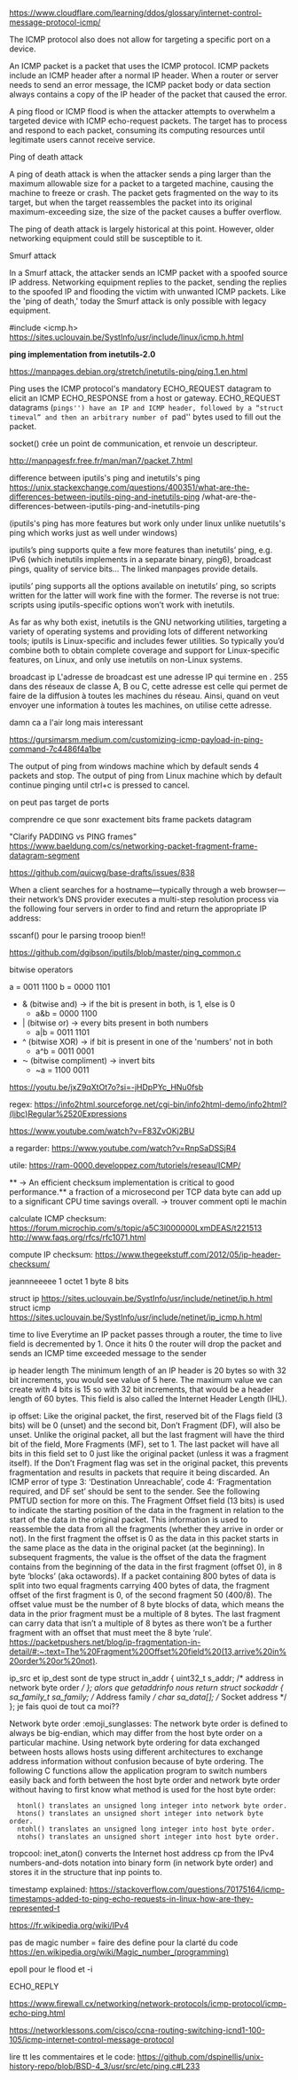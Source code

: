 
https://www.cloudflare.com/learning/ddos/glossary/internet-control-message-protocol-icmp/

The ICMP protocol also does not allow for targeting a specific port on a device.

An ICMP packet is a packet that uses the ICMP protocol. ICMP packets include an ICMP header after a normal IP header. When a router or server needs to send an error message, the ICMP packet body or data section always contains a copy of the IP header of the packet that caused the error.

A ping flood or ICMP flood is when the attacker attempts to overwhelm a targeted device with ICMP echo-request packets. The target has to process and respond to each packet, consuming its computing resources until legitimate users cannot receive service.


Ping of death attack

A ping of death attack is when the attacker sends a ping larger than the maximum allowable size for a packet to a targeted machine, causing the machine to freeze or crash. The packet gets fragmented on the way to its target, but when the target reassembles the packet into its original maximum-exceeding size, the size of the packet causes a buffer overflow.

The ping of death attack is largely historical at this point. However, older networking equipment could still be susceptible to it.

Smurf attack

In a Smurf attack, the attacker sends an ICMP packet with a spoofed source IP address. Networking equipment replies to the packet, sending the replies to the spoofed IP and flooding the victim with unwanted ICMP packets. Like the 'ping of death,' today the Smurf attack is only possible with legacy equipment.

#include <icmp.h>
https://sites.uclouvain.be/SystInfo/usr/include/linux/icmp.h.html

**ping implementation from inetutils-2.0**

https://manpages.debian.org/stretch/inetutils-ping/ping.1.en.html

Ping uses the ICMP protocol's mandatory ECHO_REQUEST datagram to elicit an ICMP ECHO_RESPONSE from a host or gateway. ECHO_REQUEST datagrams (``pings'') have an IP and ICMP header, followed by a “struct timeval” and then an arbitrary number of ``pad'' bytes used to fill out the packet.

socket() crée un point de communication, et renvoie un descripteur.

http://manpagesfr.free.fr/man/man7/packet.7.html


  difference between iputils's ping and inetutils's ping
https://unix.stackexchange.com/questions/400351/what-are-the-differences-between-iputils-ping-and-inetutils-ping
/what-are-the-differences-between-iputils-ping-and-inetutils-ping

(iputils's ping has more features but work only under linux unlike nuetutils's ping which works just as well under windows)

iputils’s ping supports quite a few more features than inetutils’ ping, e.g. IPv6 (which inetutils implements in a separate binary, ping6), broadcast pings, quality of service bits... The linked manpages provide details.

iputils’ ping supports all the options available on inetutils’ ping, so scripts written for the latter will work fine with the former. The reverse is not true: scripts using iputils-specific options won’t work with inetutils.

As far as why both exist, inetutils is the GNU networking utilities, targeting a variety of operating systems and providing lots of different networking tools; iputils is Linux-specific and includes fewer utilities. So typically you’d combine both to obtain complete coverage and support for Linux-specific features, on Linux, and only use inetutils on non-Linux systems.



  broadcast ip 
L'adresse de broadcast est une adresse IP qui termine en . 255 dans des réseaux de classe A, B ou C, cette adresse est celle qui permet de faire de la diffusion à toutes les machines du réseau. Ainsi, quand on veut envoyer une information à toutes les machines, on utilise cette adresse.

  damn ca a l'air long mais interessant

https://gursimarsm.medium.com/customizing-icmp-payload-in-ping-command-7c4486f4a1be

The output of ping from windows machine which by default sends 4 packets and stop.
The output of ping from Linux machine which by default continue pinging until ctrl+c is pressed to cancel.

on peut pas target de ports

comprendre ce que sonr exactement bits frame packets datagram

"Clarify PADDING vs PING frames"
https://www.baeldung.com/cs/networking-packet-fragment-frame-datagram-segment



https://github.com/quicwg/base-drafts/issues/838


When a client searches for a hostname—typically through a web browser—their network’s DNS provider executes a multi-step resolution process via the following four servers in order to find and return the appropriate IP address:



sscanf() pour le parsing trooop bien!!


https://github.com/dgibson/iputils/blob/master/ping_common.c


  bitwise operators

a = 0011 1100
b = 0000 1101

* & (bitwise and)	-> if the bit is present in both, is 1, else is 0
  * a&b = 0000 1100
* | (bitwise or)	-> every bits present in both numbers
  * a|b = 0011 1101
* ^ (bitwise XOR)	-> if bit is present in one of the 'numbers' not in both
  * a^b = 0011 0001
* ⁓ (bitwise compliment) -> invert bits
  * ~a  = 1100 0011

https://youtu.be/jxZ9qXtOt7o?si=-jHDpPYc_HNu0fsb


regex:
https://info2html.sourceforge.net/cgi-bin/info2html-demo/info2html?(libc)Regular%2520Expressions


https://www.youtube.com/watch?v=F83ZvOKj2BU


a regarder: https://www.youtube.com/watch?v=RnpSaDSSjR4

utile:
https://ram-0000.developpez.com/tutoriels/reseau/ICMP/

 ** -> An efficient checksum implementation is critical to good performance.**
  a fraction of a microsecond per TCP data byte can add up to a significant CPU time savings
  overall. 
      -> trouver comment opti le machin

calculate ICMP checksum:
https://forum.microchip.com/s/topic/a5C3l000000LxmDEAS/t221513
http://www.faqs.org/rfcs/rfc1071.html

compute IP checksum:
https://www.thegeekstuff.com/2012/05/ip-header-checksum/

jeannneeeee 1 octet 1 byte 8 bits

struct ip https://sites.uclouvain.be/SystInfo/usr/include/netinet/ip.h.html
struct icmp https://sites.uclouvain.be/SystInfo/usr/include/netinet/ip_icmp.h.html

time to live
Everytime an IP packet passes through a router, the time to live field is decremented by 1. Once it hits 0 the router will drop the packet and sends an ICMP time exceeded message to the sender

ip header length
The minimum length of an IP header is 20 bytes so with 32 bit increments, you would see value of 5 here. The maximum value we can create with 4 bits is 15 so with 32 bit increments, that would be a header length of 60 bytes. This field is also called the Internet Header Length (IHL).

ip offset:
Like the original packet, the first, reserved bit of the Flags field (3 bits) will be 0 (unset) and the second bit, Don’t Fragment (DF), will also be unset. Unlike the original packet, all but the last fragment will have the third bit of the field, More Fragments (MF), set to 1. The last packet will have all bits in this field set to 0 just like the original packet (unless it was a fragment itself). If the Don’t Fragment flag was set in the original packet, this prevents fragmentation and results in packets that require it being discarded. An ICMP error of type 3: ‘Destination Unreachable’, code 4: ‘Fragmentation required, and DF set’ should be sent to the sender. See the following PMTUD section for more on this.
The Fragment Offset field (13 bits) is used to indicate the starting position of the data in the fragment in relation to the start of the data in the original packet. This information is used to reassemble the data from all the fragments (whether they arrive in order or not). In the first fragment the offset is 0 as the data in this packet starts in the same place as the data in the original packet (at the beginning). In subsequent fragments, the value is the offset of the data the fragment contains from the beginning of the data in the first fragment (offset 0), in 8 byte ‘blocks’ (aka octawords). If a packet containing 800 bytes of data is split into two equal fragments carrying 400 bytes of data, the fragment offset of the first fragment is 0, of the second fragment 50 (400/8). The offset value must be the number of 8 byte blocks of data, which means the data in the prior fragment must be a multiple of 8 bytes. The last fragment can carry data that isn’t a multiple of 8 bytes as there won’t be a further fragment with an offset that must meet the 8 byte ‘rule’.
https://packetpushers.net/blog/ip-fragmentation-in-detail/#:~:text=The%20Fragment%20Offset%20field%20(13,arrive%20in%20order%20or%20not).

ip_src et ip_dest sont de type
          struct in_addr {
              uint32_t       s_addr;     /* address in network byte order */
          };
    alors que getaddrinfo nous return
                struct sockaddr {
                    sa_family_t     sa_family;      /* Address family */
                    char            sa_data[];      /* Socket address */
                };
      je fais quoi de tout ca moi??

Network byte order :emoji_sunglasses:
  The network byte order is defined to always be big-endian, which may differ from the host byte order on a particular machine. Using network byte ordering for data exchanged between hosts allows hosts using different architectures to exchange address information without confusion because of byte ordering. The following C functions allow the application program to switch numbers easily back and forth between the host byte order and network byte order without having to first know what method is used for the host byte order:

      htonl() translates an unsigned long integer into network byte order.
      htons() translates an unsigned short integer into network byte order.
      ntohl() translates an unsigned long integer into host byte order.
      ntohs() translates an unsigned short integer into host byte order.

tropcool:
inet_aton() converts the Internet host address cp from the IPv4 numbers-and-dots notation into binary form (in network byte order) and stores it in the structure that inp points to. 

timestamp explained:
https://stackoverflow.com/questions/70175164/icmp-timestamps-added-to-ping-echo-requests-in-linux-how-are-they-represented-t



https://fr.wikipedia.org/wiki/IPv4


pas de magic number = faire des define pour la clarté du code
  https://en.wikipedia.org/wiki/Magic_number_(programming)

epoll pour le flood et -i

ECHO_REPLY

https://www.firewall.cx/networking/network-protocols/icmp-protocol/icmp-echo-ping.html

https://networklessons.com/cisco/ccna-routing-switching-icnd1-100-105/icmp-internet-control-message-protocol


lire tt les commentaires et le code:
https://github.com/dspinellis/unix-history-repo/blob/BSD-4_3/usr/src/etc/ping.c#L233
